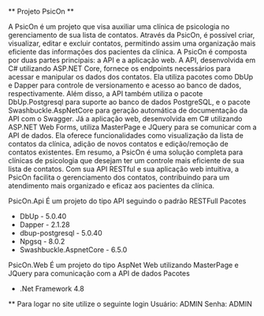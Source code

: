** Projeto PsicOn **

A PsicOn é um projeto que visa auxiliar uma clínica de psicologia no gerenciamento de sua lista de contatos. Através da PsicOn, é possível criar, visualizar, editar e excluir contatos, permitindo assim uma organização mais eficiente das informações dos pacientes da clínica.
A PsicOn é composta por duas partes principais: a API e a aplicação web. A API, desenvolvida em C# utilizando ASP.NET Core, fornece os endpoints necessários para acessar e manipular os dados dos contatos. Ela utiliza pacotes como DbUp e Dapper para controle de versionamento e acesso ao banco de dados, respectivamente. Além disso, a API também utiliza o pacote DbUp.Postgresql para suporte ao banco de dados PostgreSQL, e o pacote Swashbuckle.AspNetCore para geração automática de documentação da API com o Swagger.
Já a aplicação web, desenvolvida em C# utilizando ASP.NET Web Forms, utiliza MasterPage e JQuery para se comunicar com a API de dados. Ela oferece funcionalidades como visualização da lista de contatos da clínica, adição de novos contatos e edição/remoção de contatos existentes.
Em resumo, a PsicOn é uma solução completa para clínicas de psicologia que desejam ter um controle mais eficiente de sua lista de contatos. Com sua API RESTful e sua aplicação web intuitiva, a PsicOn facilita o gerenciamento dos contatos, contribuindo para um atendimento mais organizado e eficaz aos pacientes da clínica.

PsicOn.Api
É um projeto do tipo API seguindo o padrão RESTFull
Pacotes
- DbUp - 5.0.40
- Dapper - 2.1.28
- dbup-postgresql - 5.0.40
- Npgsq - 8.0.2
- Swashbuckle.AspnetCore - 6.5.0

PsicOn.Web
É um projeto do tipo AspNet Web utilizando MasterPage e JQuery para comunicação com a API de dados
Pacotes
- .Net Framework 4.8

** Para logar no site utilize o seguinte login Usuário: ADMIN Senha: ADMIN
